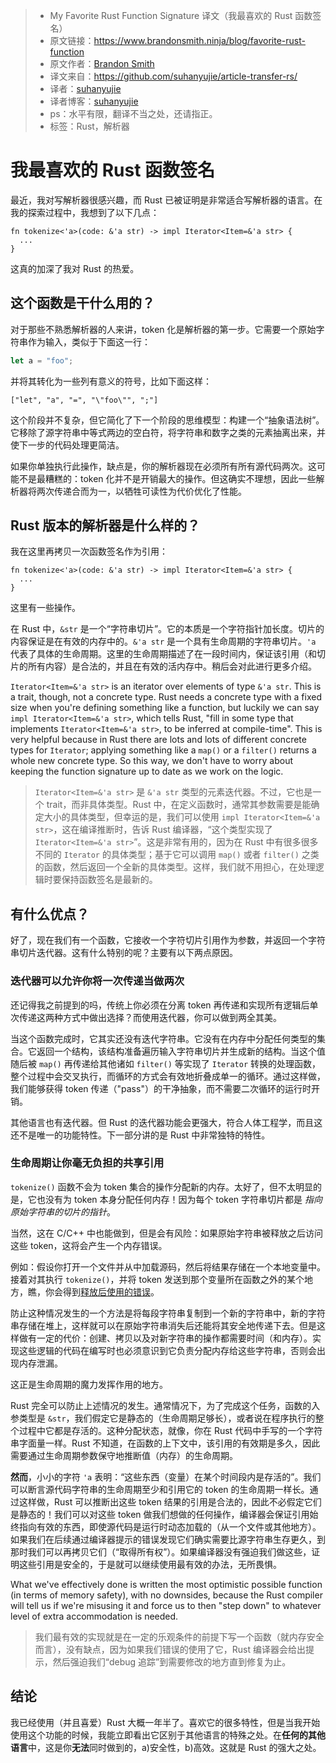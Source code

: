 >* My Favorite Rust Function Signature 译文（我最喜欢的 Rust 函数签名）
>* 原文链接：https://www.brandonsmith.ninja/blog/favorite-rust-function
>* 原文作者：[Brandon Smith](https://github.com/brundonsmith)
>* 译文来自：https://github.com/suhanyujie/article-transfer-rs/
>* 译者：[suhanyujie](https://github.com/suhanyujie)
>* 译者博客：[suhanyujie](https://ishenghuo.cnblogs.com/)
>* ps：水平有限，翻译不当之处，还请指正。
>* 标签：Rust，解析器

# 我最喜欢的 Rust 函数签名
最近，我对写解析器很感兴趣，而 Rust 已被证明是非常适合写解析器的语言。在我的探索过程中，我想到了以下几点：

```
fn tokenize<'a>(code: &'a str) -> impl Iterator<Item=&'a str> {
  ...
}
```

这真的加深了我对 Rust 的热爱。

## 这个函数是干什么用的？

对于那些不熟悉解析器的人来讲，token 化是解析器的第一步。它需要一个原始字符串作为输入，类似于下面这一行：

```rust
let a = "foo";
```

并将其转化为一些列有意义的符号，比如下面这样：

```
["let", "a", "=", "\"foo\"", ";"]
```

这个阶段并不复杂，但它简化了下一个阶段的思维模型：构建一个“抽象语法树”。它移除了源字符串中等式两边的空白符，将字符串和数字之类的元素抽离出来，并使下一步的代码处理更简洁。

如果你单独执行此操作，缺点是，你的解析器现在必须所有所有源代码两次。这可能不是最糟糕的：token 化并不是开销最大的操作。但这确实不理想，因此一些解析器将两次传递合而为一，以牺牲可读性为代价优化了性能。

## Rust 版本的解析器是什么样的？

我在这里再拷贝一次函数签名作为引用：

```
fn tokenize<'a>(code: &'a str) -> impl Iterator<Item=&'a str> {
  ...
}
```

这里有一些操作。

在 Rust 中，`&str` 是一个“字符串切片”。它的本质是一个字符指针加长度。切片的内容保证是在有效的内存中的。`&'a str` 是一个具有生命周期的字符串切片。`'a` 代表了具体的生命周期。这里的生命周期描述了在一段时间内，保证该引用（和切片的所有内容）是合法的，并且在有效的活内存中。稍后会对此进行更多介绍。

`Iterator<Item=&'a str>` is an iterator over elements of type `&'a str`. This is a trait, though, not a concrete type. Rust needs a concrete type with a fixed size when you're defining something like a function, but luckily we can say `impl Iterator<Item=&'a str>`, which tells Rust, "fill in some type that implements `Iterator<Item=&'a str>`, to be inferred at compile-time". This is very helpful because in Rust there are lots and lots of different concrete types for `Iterator`; applying something like a `map()` or a `filter()` returns a whole new concrete type. So this way, we don't have to worry about keeping the function signature up to date as we work on the logic.
>`Iterator<Item=&'a str>` 是 `&'a str` 类型的元素迭代器。不过，它也是一个 trait，而非具体类型。Rust 中，在定义函数时，通常其参数需要是能确定大小的具体类型，但幸运的是，我们可以使用 `impl Iterator<Item=&'a str>`，这在编译推断时，告诉 Rust 编译器，“这个类型实现了 `Iterator<Item=&'a str>`”。这是非常有用的，因为在 Rust 中有很多很多不同的 `Iterator` 的具体类型；基于它可以调用 `map()` 或者 `filter()` 之类的函数，然后返回一个全新的具体类型。这样，我们就不用担心，在处理逻辑时要保持函数签名是最新的。

## 有什么优点？
好了，现在我们有一个函数，它接收一个字符切片引用作为参数，并返回一个字符串切片迭代器。这有什么特别的呢？主要有以下两点原因。

### 迭代器可以允许你将一次传递当做两次

还记得我之前提到的吗，传统上你必须在分离 token 再传递和实现所有逻辑后单次传递这两种方式中做出选择？而使用迭代器，你可以做到两全其美。

当这个函数完成时，它其实还没有迭代字符串。它没有在内存中分配任何类型的集合。它返回一个结构，该结构准备遍历输入字符串切片并生成新的结构。当这个值随后被 `map()` 再传递给其他诸如 `filter()` 等实现了 `Iterator` 转换的处理函数，整个过程中会交叉执行，而循环的方式会有效地折叠成单一的循环。通过这样做，我们能够获得 token 传递（"pass"）的干净抽象，而不需要二次循环的运行时开销。

其他语言也有迭代器。但 Rust 的迭代器功能会更强大，符合人体工程学，而且这还不是唯一的功能特性。下一部分讲的是 Rust 中非常独特的特性。

### 生命周期让你毫无负担的共享引用
`tokenize()` 函数不会为 token 集合的操作分配新的内存。太好了，但不太明显的是，它也没有为 token 本身分配任何内存！因为每个 token 字符串切片都是 _指向原始字符串的切片的指针_。

当然，这在 C/C++ 中也能做到，但是会有风险：如果原始字符串被释放之后访问这些 token，这将会产生一个内存错误。

例如：假设你打开一个文件并从中加载源码，然后将结果存储在一个本地变量中。接着对其执行 `tokenize()`，并将 token 发送到那个变量所在函数之外的某个地方，瞧，你会得到[释放后使用的错误](https://en.wikipedia.org/wiki/Dangling_pointer)。

防止这种情况发生的一个方法是将每段字符串复制到一个新的字符串中，新的字符串存储在堆上，这样就可以在原始字符串消失后还能将其安全地传递下去。但是这样做有一定的代价：创建、拷贝以及对新字符串的操作都需要时间（和内存）。实现这些逻辑的代码在编写时也必须意识到它负责分配内存给这些字符串，否则会出现内存泄漏。

这正是生命周期的魔力发挥作用的地方。

Rust 完全可以防止上述情况的发生。通常情况下，为了完成这个任务，函数的入参类型是 `&str`，我们假定它是静态的（生命周期足够长），或者说在程序执行的整个过程中它都是存活的。这种分配状态，就像，你在 Rust 代码中手写的一个字符串字面量一样。Rust 不知道，在函数的上下文中，该引用的有效期是多久，因此需要通过生命周期参数保守地推断值（内存）的生命周期。

**然而**，小小的字符 `'a` 表明：“这些东西（变量）在某个时间段内是存活的”。我们可以断言源代码字符串的生命周期至少和引用它的 token 的生命周期一样长。通过这样做，Rust 可以推断出这些 token 结果的引用是合法的，因此不必假定它们是静态的！我们可以对这些 token 做我们想做的任何操作，编译器会保证引用始终指向有效的东西，即使源代码是运行时动态加载的（从一个文件或其他地方）。如果我们在后续通过编译器提示的错误发现它们确实需要比源字符串生存更久，到那时我们可以再拷贝它们（“取得所有权”）。如果编译器没有强迫我们做这些，证明这些引用是安全的，于是就可以继续使用最有效的办法，无所畏惧。

What we've effectively done is written the most optimistic possible function (in terms of memory safety), with no downsides, because the Rust compiler will tell us if we're misusing it and force us to then "step down" to whatever level of extra accommodation is needed.
>我们最有效的实现就是在一定的乐观条件的前提下写一个函数（就内存安全而言），没有缺点，因为如果我们错误的使用了它，Rust 编译器会给出提示，然后强迫我们“debug 追踪”到需要修改的地方直到修复为止。

## 结论 

我已经使用（并且喜爱）Rust 大概一年半了。喜欢它的很多特性，但是当我开始使用这个功能的时候，我能立即看出它区别于其他语言的特殊之处。在**任何的其他语言**中，这是你**无法**同时做到的，a)安全性，b)高效。这就是 Rust 的强大之处。
